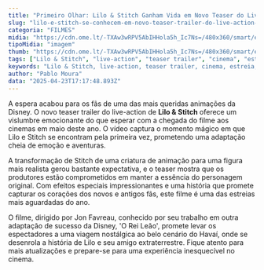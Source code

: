 ```yaml
---
title: "Primeiro Olhar: Lilo & Stitch Ganham Vida em Novo Teaser do Live-Action!"
slug: "lilo-e-stitch-se-conhecem-em-novo-teaser-trailer-do-live-action-assista"
categoria: "FILMES"
midia: "https://cdn.ome.lt/-TXAw3wRPV5AbIHHola5h_Ic7Ns=/480x360/smart/extras/conteudos/omelete_THUMB_-_2025-04-23T134338.629.png"
tipoMidia: "imagem"
thumb: "https://cdn.ome.lt/-TXAw3wRPV5AbIHHola5h_Ic7Ns=/480x360/smart/extras/conteudos/omelete_THUMB_-_2025-04-23T134338.629.png"
tags: ["Lilo & Stitch", "live-action", "teaser trailer", "cinema", "estreia", "Disney", "Jon Favreau", "efeitos especiais"]
keywords: "Lilo & Stitch, live-action, teaser trailer, cinema, estreia, Disney, Jon Favreau, efeitos especiais"
author: "Pablo Moura"
data: "2025-04-23T17:17:48.893Z"
---
```


A espera acabou para os fãs de uma das mais queridas animações da Disney. O novo teaser trailer do live-action de **Lilo & Stitch** oferece um vislumbre emocionante do que esperar com a chegada do filme aos cinemas em maio deste ano. O vídeo captura o momento mágico em que Lilo e Stitch se encontram pela primeira vez, prometendo uma adaptação cheia de emoção e aventuras.

A transformação de Stitch de uma criatura de animação para uma figura mais realista gerou bastante expectativa, e o teaser mostra que os produtores estão comprometidos em manter a essência do personagem original. Com efeitos especiais impressionantes e uma história que promete capturar os corações dos novos e antigos fãs, este filme é uma das estreias mais aguardadas do ano.

O filme, dirigido por Jon Favreau, conhecido por seu trabalho em outra adaptação de sucesso da Disney, 'O Rei Leão', promete levar os espectadores a uma viagem nostálgica ao belo cenário do Havaí, onde se desenrola a história de Lilo e seu amigo extraterrestre. Fique atento para mais atualizações e prepare-se para uma experiência inesquecível no cinema.